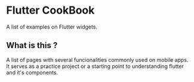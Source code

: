 # Flutter CookBook

A list of examples on Flutter widgets.

## What is this ?

A list of pages with several funcionalities commonly used on mobile apps.<br/>
It serves as a practice project or a starting point to understanding flutter and it's components. 
